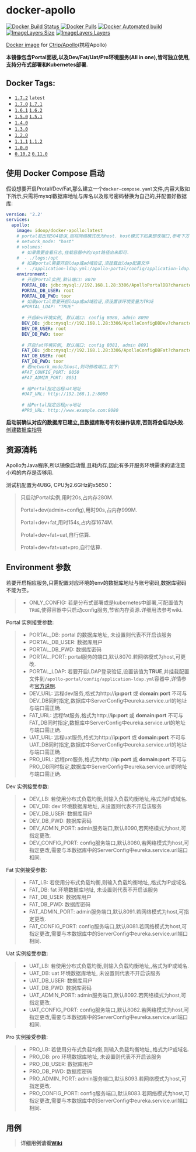 # docker-apollo

[![Docker Build Status](https://img.shields.io/docker/build/idoop/docker-apollo.svg)](https://hub.docker.com/r/idoop/docker-apollo/)
[![Docker Pulls](https://img.shields.io/docker/pulls/idoop/docker-apollo.svg)](https://hub.docker.com/r/idoop/docker-apollo/)
[![Docker Automated build](https://img.shields.io/docker/automated/idoop/docker-apollo.svg)](https://hub.docker.com/r/idoop/docker-apollo/)
[![ImageLayers Size](https://img.shields.io/imagelayers/image-size/idoop/docker-apollo/latest.svg)](https://hub.docker.com/r/idoop/docker-apollo/)
[![ImageLayers Layers](https://img.shields.io/imagelayers/layers/idoop/docker-apollo/latest.svg)](https://hub.docker.com/r/idoop/docker-apollo/)

[Docker image](https://hub.docker.com/r/idoop/docker-apollo/) for [Ctrip/Apollo](https://github.com/ctripcorp/apollo)(携程Apollo)

**本镜像包含Portal面板,以及Dev/Fat/Uat/Pro环境服务(All in one),皆可独立使用,支持分布式部署和Kubernetes部署.**


## Docker Tags: 

- [`1.7.2`](https://github.com/ctripcorp/apollo/releases/tag/v1.7.2) `latest`
- [`1.7.0`](https://github.com/ctripcorp/apollo/releases/tag/v1.7.0) [`1.7.1`](https://github.com/ctripcorp/apollo/releases/tag/v1.7.1)
- [`1.6.1`](https://github.com/ctripcorp/apollo/releases/tag/v1.6.1) [`1.6.2`](https://github.com/ctripcorp/apollo/releases/tag/v1.6.2) 
- [`1.5.0`](https://github.com/ctripcorp/apollo/releases/tag/v1.5.0) [`1.5.1`](https://github.com/ctripcorp/apollo/releases/tag/v1.5.1)
- [`1.4.0`](https://github.com/ctripcorp/apollo/releases/tag/v1.4.0)
- [`1.3.0`](https://github.com/ctripcorp/apollo/releases/tag/v1.3.0)
- [`1.2.0`](https://github.com/ctripcorp/apollo/releases/tag/v1.2.0)
- [`1.1.1`](https://github.com/ctripcorp/apollo/releases/tag/v1.1.1) [`1.1.2`](https://github.com/ctripcorp/apollo/releases/tag/v1.1.2)
- [`1.0.0`](https://github.com/ctripcorp/apollo/releases/tag/v1.0.0)
- [`0.10.2`](https://github.com/ctripcorp/apollo/releases/tag/v0.10.2) [`0.11.0`](https://github.com/ctripcorp/apollo/releases/tag/v0.11.0)

## 使用 Docker Compose 启动
假设想要开启Protal/Dev/Fat,那么建立一个`docker-compose.yaml`文件,内容大致如下所示,只需将mysql数据库地址与库名以及账号密码替换为自己的,并配置好数据库:
``` yaml
version: '2.2'
services:
  apollo:
    image: idoop/docker-apollo:latest
    # portal若出现504错误,则将网络模式改为host. host模式下如果想改端口,参考下方修改端口的环境变量
    # network_mode: "host"
    # volumes:
      # 如果需要查看日志,挂载容器中的/opt路径出来即可.
    #  - ./logs:/opt
      # 如果portal需要开启ldap或ad域验证,须挂载此ldap配置文件
    #  - ./application-ldap.yml:/apollo-portal/config/application-ldap.yml:ro
    environment:
      # 开启Portal实例,默认端口: 8070
      PORTAL_DB: jdbc:mysql://192.168.1.28:3306/ApolloPortalDB?characterEncoding=utf8
      PORTAL_DB_USER: root
      PORTAL_DB_PWD: toor
      # 如果portal需要开启ldap或ad域验证,须设置该环境变量为TRUE
      #PORTAL_LDAP: "TRUE"
      
      # 开启dev环境实例, 默认端口: config 8080, admin 8090
      DEV_DB: jdbc:mysql://192.168.1.28:3306/ApolloConfigDBDev?characterEncoding=utf8
      DEV_DB_USER: root
      DEV_DB_PWD: toor
      
      # 开启fat环境实例, 默认端口: config 8081, admin 8091
      FAT_DB: jdbc:mysql://192.168.1.28:3306/ApolloConfigDBFat?characterEncoding=utf8
      FAT_DB_USER: root
      FAT_DB_PWD: toor
      # 若network_mode为host,则可修改端口,如下:
      #FAT_CONFIG_PORT: 8050
      #FAT_ADMIN_PORT: 8051
           
      # 给Portal指定远程uat地址
      #UAT_URL: http://192.168.1.2:8080
      
      # 给Portal指定远程pro地址
      #PRO_URL: http://www.example.com:8080
```


**启动前确认对应的数据库已建立,且数据库账号有权操作该库,否则将会启动失败.**[创建数据库指导](https://github.com/ctripcorp/apollo/wiki/%E5%88%86%E5%B8%83%E5%BC%8F%E9%83%A8%E7%BD%B2%E6%8C%87%E5%8D%97#21-%E5%88%9B%E5%BB%BA%E6%95%B0%E6%8D%AE%E5%BA%93)


## 资源消耗

Apollo为Java程序,所以镜像启动慢,且耗内存,因此有多开服务环境需求的请注意小鸡的内存是否够用. 

测试机配置为4U8G, CPU为2.6GHz的x5650：

> 只启动Portal实例,用时20s,占内存280M.
>
> Portal+dev(admin+config),用时90s,占内存999M.
>
> Portal+dev+fat,用时154s,占内存1674M.
>
> Protal+dev+fat+uat,自行估算.
>
> Protal+dev+fat+uat+pro,自行估算.

## Environment 参数

若要开启相应服务,只需配置对应环境的env的数据库地址与账号密码,数据库密码不能为空。

> - ONLY_CONFIG: 若是分布式部署或是kubernetes中部署,可配置值为`TRUE`,使得容器中只启动config服务,节省内存资源.详细用法参考wiki.

Portal 实例接受参数:
> - PORTAL_DB: portal 的数据库地址, 未设置则代表不开启该服务
> - PORTAL_DB_USER: 数据库用户
> - PORTAL_DB_PWD: 数据库密码
> - PORTAL_PORT: portal服务的端口,默认8070.若网络模式为host,可更改.
> - PORTAL_LDAP: 若要开启LDAP登录验证,设置该值为**TRUE**,并挂载配置文件到`/apollo-portal/config/application-ldap.yml`容器中,详情参考[官方说明](https://github.com/ctripcorp/apollo/wiki/Portal-%E5%AE%9E%E7%8E%B0%E7%94%A8%E6%88%B7%E7%99%BB%E5%BD%95%E5%8A%9F%E8%83%BD).
> - DEV_URL: 远程dev服务,格式为http://**ip:port** 或 **domain:port** 不可与DEV_DB同时指定,数据库中ServerConfig中eureka.service.url的地址与端口需正确.
> - FAT_URL: 远程fat服务,格式为http://**ip:port** 或 **domain:port** 不可与FAT_DB同时指定,数据库中ServerConfig中eureka.service.url的地址与端口需正确.
> - UAT_URL: 远程uat服务,格式为http://**ip:port** 或 **domain:port** 不可与UAT_DB同时指定,数据库中ServerConfig中eureka.service.url的地址与端口需正确.
> - PRO_URL: 远程pro服务,格式为http://**ip:port** 或 **domain:port** 不可与PRO_DB同时指定,数据库中ServerConfig中eureka.service.url的地址与端口需正确.

Dev 实例接受参数:
> - DEV_LB: 若使用分布式负载均衡,则输入负载均衡地址,格式为IP或域名.
> - DEV_DB: dev 环境数据库地址, 未设置则代表不开启该服务
> - DEV_DB_USER: 数据库用户
> - DEV_DB_PWD: 数据库密码
> - DEV_ADMIN_PORT: admin服务端口,默认8090,若网络模式为host,可指定更改.
> - DEV_CONFIG_PORT: config服务端口,默认8080,若网络模式为host,可指定更改,需要与本数据库中的ServerConfig中eureka.service.url端口相同.

Fat 实例接受参数:
> - FAT_LB: 若使用分布式负载均衡,则输入负载均衡地址,,格式为IP或域名.
> - FAT_DB: fat 环境数据库地址, 未设置则代表不开启该服务
> - FAT_DB_USER: 数据库用户
> - FAT_DB_PWD: 数据库密码
> - FAT_ADMIN_PORT: admin服务端口,默认8091.若网络模式为host,可指定更改.
> - FAT_CONFIG_PORT: config服务端口,默认8081.若网络模式为host,可指定更改,需要与本数据库中的ServerConfig中eureka.service.url端口相同.

Uat 实例接受参数:
> - UAT_LB: 若使用分布式负载均衡,则输入负载均衡地址,,格式为IP或域名.
> - UAT_DB: uat 环境数据库地址, 未设置则代表不开启该服务
> - UAT_DB_USER: 数据库用户
> - UAT_DB_PWD: 数据库密码
> - UAT_ADMIN_PORT: admin服务端口,默认8092.若网络模式为host,可指定更改.
> - UAT_CONFIG_PORT: config服务端口,默认8082.若网络模式为host,可指定更改,需要与本数据库中的ServerConfig中eureka.service.url端口相同.

Pro 实例接受参数:
> - PRO_LB: 若使用分布式负载均衡,则输入负载均衡地址,,格式为IP或域名.
> - PRO_DB: pro 环境数据库地址, 未设置则代表不开启该服务
> - PRO_DB_USER: 数据库用户
> - PRO_DB_PWD: 数据库密码
> - PRO_ADMIN_PORT: admin服务端口,默认8093.若网络模式为host,可指定更改.
> - PRO_CONFIG_PORT: config服务端口,默认8083.若网络模式为host,可指定更改,需要与本数据库中的ServerConfig中eureka.service.url端口相同.


## 用例

> **详细用例请看[Wiki](https://github.com/idoop/docker-apollo/wiki)**
